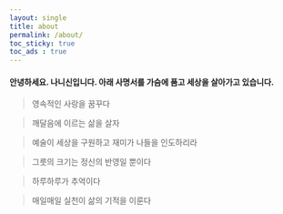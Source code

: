 ```yaml
---
layout: single
title: about
permalink: /about/
toc_sticky: true
toc_ads : true
---
```


#### 안녕하세요. 나니신입니다. 아래 사명서를 가슴에 품고 세상을 살아가고 있습니다.

> 영속적인 사랑을 꿈꾸다

> 깨달음에 이르는 삶을 살자

> 예술이 세상을 구원하고 재미가 나들을 인도하리라

> 그릇의 크기는 정신의 반영일 뿐이다

> 하루하루가 추억이다

> 매일매일 실천이 삶의 기적을 이룬다

